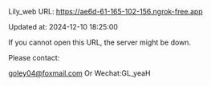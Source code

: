 Lily_web URL: https://ae6d-61-165-102-156.ngrok-free.app

Updated at: 2024-12-10 18:25:00

If you cannot open this URL, the server might be down.

Please contact: 

goley04@foxmail.com Or Wechat:GL_yeaH